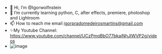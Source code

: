 - 👋 Hi, I’m @Igorwolfnstein 
- 🌱 I’m currently learning  python, C, after effects, premiere, photoshop and Lightroom
- 📫 How to reach me email igorpradomedeirosmartins@gmail.com
- ✨My Youtube Channel: https://www.youtube.com/channel/UCzPmqBbO77bkaiNhJIWVP2g/videos
- ![image](https://user-images.githubusercontent.com/53922026/183333673-74f9d413-d6cf-4fef-a6d8-30b731a22d5b.png)

<!---
Igorwolfnstein/Igorwolfnstein is a ✨ special ✨ repository because its `README.md` (this file) appears on your GitHub profile.
You can click the Preview link to take a look at your changes.
--->
